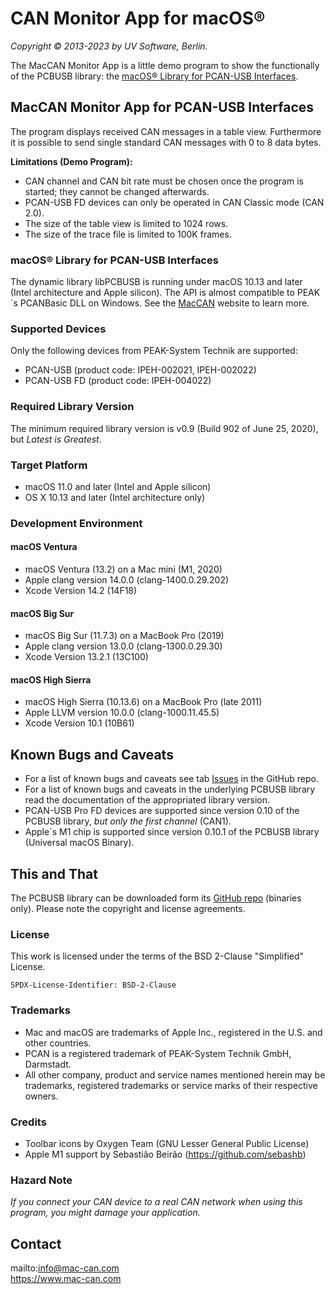 # CAN Monitor App for macOS®

_Copyright © 2013-2023 by UV Software, Berlin._

The MacCAN Monitor App is a little demo program to show the functionally of the PCBUSB library:
the [macOS® Library for PCAN-USB Interfaces](https://www.mac-can.com/).

## MacCAN Monitor App for PCAN-USB Interfaces

The program displays received CAN messages in a table view.
Furthermore it is possible to send single standard CAN messages with 0 to 8 data bytes.

**Limitations (Demo Program):**

- CAN channel and CAN bit rate must be chosen once the program is started; they cannot be changed afterwards.
- PCAN-USB FD devices can only be operated in CAN Classic mode (CAN 2.0).
- The size of the table view is limited to 1024 rows.
- The size of the trace file is limited to 100K frames.


### macOS® Library for PCAN-USB Interfaces

The dynamic library libPCBUSB is running under macOS 10.13 and later (Intel architecture and Apple silicon).
The API is almost compatible to PEAK´s PCANBasic DLL on Windows.
See the [MacCAN](https://www.mac-can.com/) website to learn more.

### Supported Devices

Only the following devices from PEAK-System Technik are supported:
- PCAN-USB (product code: IPEH-002021, IPEH-002022)
- PCAN-USB FD (product code: IPEH-004022)

### Required Library Version

The minimum required library version is v0.9 (Build 902 of June 25, 2020), but _Latest is Greatest_.

### Target Platform

- macOS 11.0 and later (Intel and Apple silicon)
- OS X 10.13 and later (Intel architecture only)

### Development Environment

#### macOS Ventura

- macOS Ventura (13.2) on a Mac mini (M1, 2020)
- Apple clang version 14.0.0 (clang-1400.0.29.202)
- Xcode Version 14.2 (14F18)

#### macOS Big Sur

- macOS Big Sur (11.7.3) on a MacBook Pro (2019)
- Apple clang version 13.0.0 (clang-1300.0.29.30)
- Xcode Version 13.2.1 (13C100)

#### macOS High Sierra

- macOS High Sierra (10.13.6) on a MacBook Pro (late 2011)
- Apple LLVM version 10.0.0 (clang-1000.11.45.5)
- Xcode Version 10.1 (10B61)

## Known Bugs and Caveats

- For a list of known bugs and caveats see tab [Issues](https://github.com/mac-can/PCBUSB-Monitor/issues) in the GitHub repo.
- For a list of known bugs and caveats in the underlying PCBUSB library read the documentation of the appropriated library version.
- PCAN-USB Pro FD devices are supported since version 0.10 of the PCBUSB library, _but only the first channel_ (CAN1).
- Apple´s M1 chip is supported since version 0.10.1 of the PCBUSB library (Universal macOS Binary).

## This and That

The PCBUSB library can be downloaded form its [GitHub repo](https://github.com/mac-can/PCBUSB-Library/releases) (binaries only).
Please note the copyright and license agreements.

### License

This work is licensed under the terms of the BSD 2-Clause "Simplified" License.

`SPDX-License-Identifier: BSD-2-Clause`

### Trademarks

- Mac and macOS are trademarks of Apple Inc., registered in the U.S. and other countries.
- PCAN is a registered trademark of PEAK-System Technik GmbH, Darmstadt.
- All other company, product and service names mentioned herein may be trademarks, registered trademarks or service marks of their respective owners.

### Credits

- Toolbar icons by Oxygen Team (GNU Lesser General Public License)
- Apple M1 support by Sebastião Beirão (https://github.com/sebashb)

### Hazard Note

_If you connect your CAN device to a real CAN network when using this program, you might damage your application._

## Contact
mailto:info@mac-can.com \
https://www.mac-can.com
